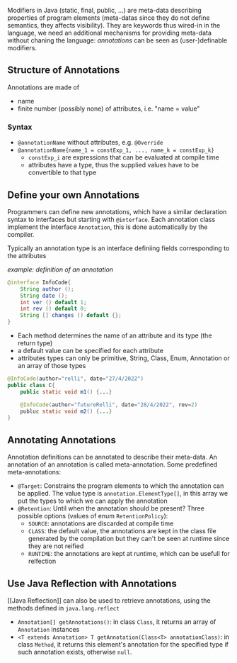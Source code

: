 Modifiers in Java (static, final, public, ...) are meta-data describing properties of program elements (meta-datas since they do not define semantics, they affects visibility).
They are keywords thus wired-in in the language, we need an additional mechanisms for providing meta-data without chaning the language: *annotations* can be seen as (user-)definable modifiers.
## Structure of Annotations
Annotations are made of
- name
- finite number (possibly none) of attributes, i.e. "name = value"
### Syntax
- `@annotationName` without attributes, e.g. `@Override`
- `@annotationName{name_1 = constExp_1, ..., name_k = constExp_k}`
	- `constExp_i` are expressions that can be evaluated at compile time
	- attributes have a type, thus the supplied values have to be convertible to that type
## Define your own Annotations
Programmers can define new annotations, which have a similar declaration syntax to interfaces but starting with `@interface`. Each annotation class implement the interface `Annotation`, this is done automatically by the compiler. 

Typically an annotation type is an interface definiing fields corresponding to the attributes

*example: definition of an annotation*
```java
@interface InfoCode{
	String author ();
	String date (); 
	int ver () default 1;
	int rev () default 0;
	String [] changes () default {};
}
```
- Each method determines the name of an attribute and its type (the return type)
- a default value can be specified for each attribute
- attributes types can only be primitive, String, Class, Enum, Annotation or an array of those types

```java
@InfoCode(author="relli", date="27/4/2022")
public class C{
	public static void m1() {...}

	@InfoCode(author="futureRelli", date="28/4/2022", rev=2)
	publuc static void m2() {...}
}
```
## Annotating Annotations
Annotation definitions can be annotated to describe their meta-data. An annotation of an annotation is called meta-annotation. 
Some predefined meta-annotations:
- `@Target`: Constrains the program elements to which the annotation can be applied. The value type is `annotation.ElementType[]`, in this array we put the types to which we can apply the annotation
- `@Retention`: Until when the annotation should be present? Three possible options (values of enum `RetentionPolicy`): 
	- `SOURCE`: annotations are discarded at compile time
	- `CLASS`: the default value, the annotations are kept in the class file generated by the compilation but they can't be seen at runtime since they are not reified
	- `RUNTIME`: the annotations are kept at runtime, which can be usefull for relfection
## Use Java Reflection with Annotations
[[Java Reflection]] can also be used to retrieve annotations, using the methods defined in `java.lang.reflect`
- `Annotation[] getAnnotations()`: in class `Class`, it returns an array of `Annotation` instances 
- `<T extends Annotation> T getAnnotation(Class<T> annotationClass)`: in class `Method`, it returns this element's annotation for the specified type if such annotation exists, otherwise `null`.